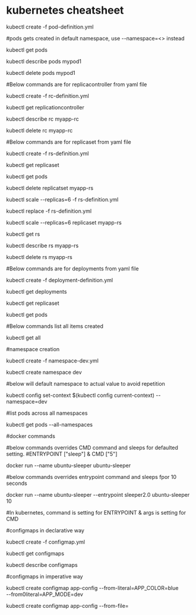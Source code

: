 # kubernetes cheatsheet

kubectl create -f pod-definition.yml

#pods gets created in default namespace, use --namespace=<> instead

kubectl get pods

kubectl describe pods mypod1

kubectl delete pods mypod1

#Below commands are for replicacontroller from yaml file

kubectl create -f rc-definition.yml

kubectl get replicationcontroller

kubectl describe rc myapp-rc

kubectl delete rc myapp-rc

#Below commands are for replicaset from yaml file

kubectl create -f rs-definition.yml

kubectl get replicaset

kubectl get pods

kubectl delete replicatset myapp-rs

kubectl scale --replicas=6 -f rs-definition.yml

kubectl replace -f rs-definition.yml

kubectl scale --replicas=6 replicaset myapp-rs

kubectl get rs

kubectl describe rs myapp-rs

kubectl delete rs myapp-rs

#Below commands are for deployments from yaml file

kubectl create -f deployment-definition.yml

kubectl get deployments

kubectl get replicaset

kubectl get pods

#Below commands list all items created

kubectl get all

#namespace creation

kubectl create -f namespace-dev.yml

kubectl create namespace dev

#below will default namespace to actual value to avoid repetition

kubectl config set-context $(kubectl config current-context) --namespace=dev

#list pods across all namespaces

kubectl get pods --all-namespaces

#docker commands

#below commands overrides CMD command and sleeps for defaulted setting.
#ENTRYPOINT ["sleep"]  & CMD ["5"]

docker run --name ubuntu-sleeper ubuntu-sleeper

#below commands overrides entrypoint command and sleeps fpor 10 seconds

docker run  --name ubuntu-sleeper --entrypoint sleeper2.0  ubuntu-sleeper 10

#In kubernetes, command is setting for ENTRYPOINT & args is setting for CMD

#configmaps in declarative way

kubectl create -f configmap.yml

kubectl get configmaps

kubectl describe configmaps

#configmaps in imperative way

kubectl create configmap app-config --from-literal=APP_COLOR=blue \
                                    --from0literal=APP_MODE=dev


kubectl create configmap app-config --from-file=<path-to-file>
